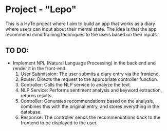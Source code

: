 # Project - "Lepo"

This is a HyTe project where I aim to build an app that works as a diary where users can input about their mental state. The idea is that the app recommend mind training techniques to the users based on their inputs.

## TO DO:
- Implement NPL (Natural Language Processing) in the back end and render it in the front-end.
  1. User Submission: The user submits a diary entry via the frontend.
  2. Router: Directs the request to the appropriate controller function.
  3. Controller: Calls the NLP service to analyze the text.
  4. NLP Service: Performs sentiment analysis and keyword extraction, returns results.
  5. Controller: Generates recommendations based on the analysis, combines this with the original entry, and stores everything in the database.
  6. Response: The controller sends the recommendations back to the frontend to be displayed to the user.

